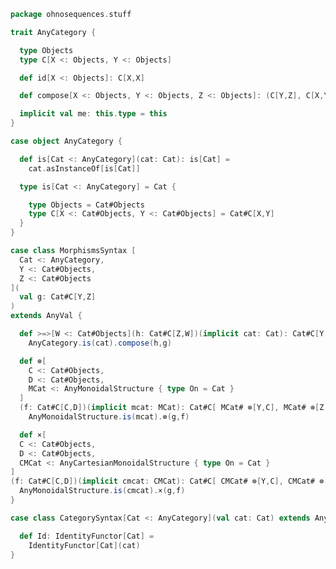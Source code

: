 
```scala
package ohnosequences.stuff

trait AnyCategory {

  type Objects
  type C[X <: Objects, Y <: Objects]

  def id[X <: Objects]: C[X,X]

  def compose[X <: Objects, Y <: Objects, Z <: Objects]: (C[Y,Z], C[X,Y]) => C[X,Z]

  implicit val me: this.type = this
}

case object AnyCategory {

  def is[Cat <: AnyCategory](cat: Cat): is[Cat] =
    cat.asInstanceOf[is[Cat]]

  type is[Cat <: AnyCategory] = Cat {

    type Objects = Cat#Objects
    type C[X <: Cat#Objects, Y <: Cat#Objects] = Cat#C[X,Y]
  }
}

case class MorphismsSyntax [
  Cat <: AnyCategory,
  Y <: Cat#Objects,
  Z <: Cat#Objects
](
  val g: Cat#C[Y,Z]
)
extends AnyVal {

  def >=>[W <: Cat#Objects](h: Cat#C[Z,W])(implicit cat: Cat): Cat#C[Y,W] =
    AnyCategory.is(cat).compose(h,g)

  def ⊗[
    C <: Cat#Objects,
    D <: Cat#Objects,
    MCat <: AnyMonoidalStructure { type On = Cat }
  ]
  (f: Cat#C[C,D])(implicit mcat: MCat): Cat#C[ MCat# ⊗[Y,C], MCat# ⊗[Z,D]] =
    AnyMonoidalStructure.is(mcat).⊗(g,f)

  def ×[
  C <: Cat#Objects,
  D <: Cat#Objects,
  CMCat <: AnyCartesianMonoidalStructure { type On = Cat }
]
(f: Cat#C[C,D])(implicit cmcat: CMCat): Cat#C[ CMCat# ⊗[Y,C], CMCat# ⊗[Z,D]] =
  AnyMonoidalStructure.is(cmcat).×(g,f)
}

case class CategorySyntax[Cat <: AnyCategory](val cat: Cat) extends AnyVal {

  def Id: IdentityFunctor[Cat] =
    IdentityFunctor[Cat](cat)
}

```




[test/scala/categories.scala]: ../../test/scala/categories.scala.md
[main/scala/monoidalCategories.scala]: monoidalCategories.scala.md
[main/scala/distributiveLaws.scala]: distributiveLaws.scala.md
[main/scala/package.scala]: package.scala.md
[main/scala/monads.scala]: monads.scala.md
[main/scala/monoidalFunctors.scala]: monoidalFunctors.scala.md
[main/scala/functors.scala]: functors.scala.md
[main/scala/naturalTransformations.scala]: naturalTransformations.scala.md
[main/scala/kleisli.scala]: kleisli.scala.md
[main/scala/categories.scala]: categories.scala.md